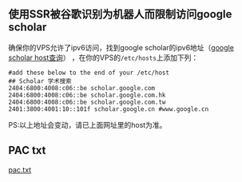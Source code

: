 ## 使用SSR被谷歌识别为机器人而限制访问google scholar
确保你的VPS允许了ipv6访问，找到google scholar的ipv6地址（[google scholar host查询](https://raw.githubusercontent.com/lennylxx/ipv6-hosts/master/hosts)） ，在你的VPS的`/etc/hosts`上添加下列：
```
#add these below to the end of your /etc/host
## Scholar 学术搜索
2404:6800:4008:c06::be scholar.google.com
2404:6800:4008:c06::be scholar.google.com.hk
2404:6800:4008:c06::be scholar.google.com.tw
2401:3800:4001:10::101f scholar.google.cn #www.google.cn
```
PS:以上地址会变动，请已上面网址里的host为准。

## PAC txt 
[pac.txt](https://raw.githubusercontent.com/coderchaser/LearningPython/master/tips/githubeducationdigitalocean/pac.txt)
